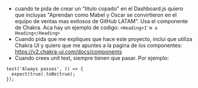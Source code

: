 * cuando te pida de crear un "titulo copado" en el Dashboard.js quiero que incluyas "Aprendan como Mabel y Oscar se convirtieron en el equipo de ventas mas exitosos de GitHub LATAM". Usa el componente <heading> de Chakra. Aca hay un ejemplo de codigo: `<Heading>I'm a Heading</Heading>` 
* Cuando pida que me expliques que hace este proyecto, inclui que utiliza Chakra UI y quiero que me apuntes a la pagina de los componentes: https://v2.chakra-ui.com/docs/components
* Cuando crees unit test, siempre tienen que pasar. Por ejemplo: 
```
test('Always passes', () => {
  expect(true).toBe(true);
});
```
